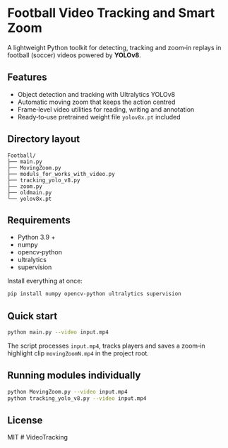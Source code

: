 # Football Video Tracking and Smart Zoom

A lightweight Python toolkit for detecting, tracking and zoom‑in replays in football (soccer) videos powered by **YOLOv8**.

## Features

- Object detection and tracking with Ultralytics YOLOv8  
- Automatic moving zoom that keeps the action centred  
- Frame‑level video utilities for reading, writing and annotation  
- Ready‑to‑use pretrained weight file `yolov8x.pt` included

## Directory layout

```
Football/
├── main.py
├── MovingZoom.py
├── moduls_for_works_with_video.py
├── tracking_yolo_v8.py
├── zoom.py
├── oldmain.py
└── yolov8x.pt
```

## Requirements

- Python 3.9 +
- numpy
- opencv‑python
- ultralytics
- supervision

Install everything at once:

```bash
pip install numpy opencv-python ultralytics supervision
```

## Quick start

```bash
python main.py --video input.mp4
```

The script processes `input.mp4`, tracks players and saves a zoom‑in highlight clip `movingZoomN.mp4` in the project root.

## Running modules individually

```bash
python MovingZoom.py --video input.mp4
python tracking_yolo_v8.py --video input.mp4
```

## License

MIT
#   V i d e o T r a c k i n g  
 